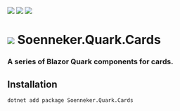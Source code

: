 ﻿[![](https://img.shields.io/nuget/v/soenneker.quark.cards.svg?style=for-the-badge)](https://www.nuget.org/packages/soenneker.quark.cards/)
[![](https://img.shields.io/github/actions/workflow/status/soenneker/soenneker.quark.cards/publish-package.yml?style=for-the-badge)](https://github.com/soenneker/soenneker.quark.cards/actions/workflows/publish-package.yml)
[![](https://img.shields.io/nuget/dt/soenneker.quark.cards.svg?style=for-the-badge)](https://www.nuget.org/packages/soenneker.quark.cards/)

# ![](https://user-images.githubusercontent.com/4441470/224455560-91ed3ee7-f510-4041-a8d2-3fc093025112.png) Soenneker.Quark.Cards
### A series of Blazor Quark components for cards.

## Installation

```
dotnet add package Soenneker.Quark.Cards
```
